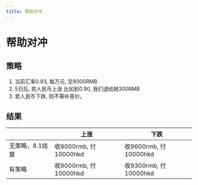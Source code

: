 ```yaml
---
title: 帮助对冲
---
```

# 帮助对冲

## 策略

1. 当前汇率0.93, 每万元, 交9300RMB
2. 5日后, 若人民币上涨 比如到0.90, 我们退给她300RMB
3. 若人民币下跌, 则不需补差价。

## 结果

|                 | 上涨                  | 下跌                  |
| --------------- | --------------------- | --------------------- |
| 无策略，8.1结算 | 收9000rmb, 付10000hkd | 收9600rmb, 付10000hkd |
| 有策略          | 收9000rmb, 付10000hkd | 收9300rmb, 付10000hkd |
